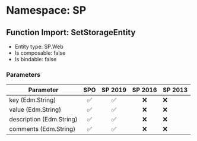 # Namespace: SP

## Function Import: SetStorageEntity

- Entity type: SP.Web
- Is composable: false
- Is bindable: false

### Parameters

Parameter | SPO | SP 2019 | SP 2016 | SP 2013
----------|:---:|:-------:|:-------:|:-------
key (Edm.String) | ✅ | ✅ | ❌ | ❌
value (Edm.String) | ✅ | ✅ | ❌ | ❌
description (Edm.String) | ✅ | ✅ | ❌ | ❌
comments (Edm.String) | ✅ | ✅ | ❌ | ❌